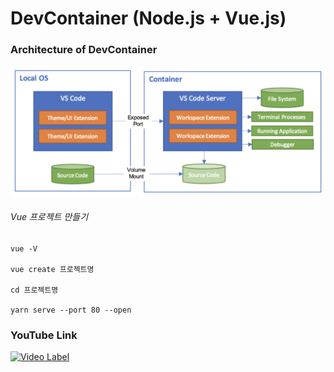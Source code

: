 # DevContainer (Node.js + Vue.js)

### Architecture of DevContainer
<img src="../images/Developing_inside_a_Container.png" width="1000"></img>

###### Vue 프로젝트 만들기

```
vue -V

vue create 프로젝트명

cd 프로젝트명

yarn serve --port 80 --open
```

### YouTube Link

[![Video Label](http://img.youtube.com/vi/CcRZk3CSE5o/0.jpg)](https://youtu.be/CcRZk3CSE5o)
